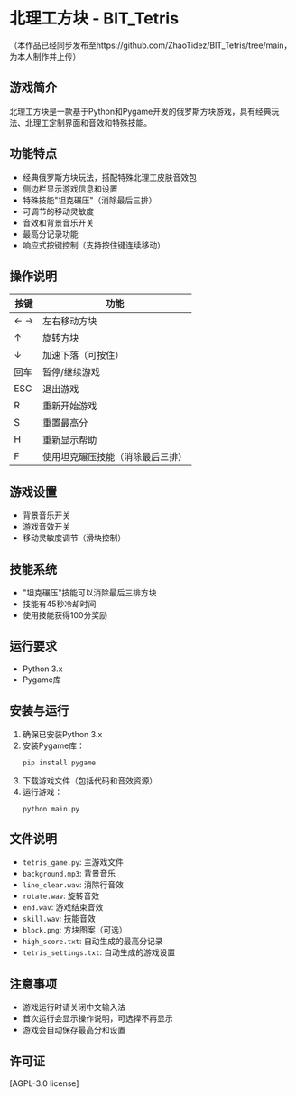 # 北理工方块 - BIT_Tetris 
（本作品已经同步发布至https://github.com/ZhaoTidez/BIT_Tetris/tree/main，为本人制作并上传）

## 游戏简介
北理工方块是一款基于Python和Pygame开发的俄罗斯方块游戏，具有经典玩法、北理工定制界面和音效和特殊技能。

## 功能特点
- 经典俄罗斯方块玩法，搭配特殊北理工皮肤音效包
- 侧边栏显示游戏信息和设置
- 特殊技能"坦克碾压"（消除最后三排）
- 可调节的移动灵敏度
- 音效和背景音乐开关
- 最高分记录功能
- 响应式按键控制（支持按住键连续移动）

## 操作说明
| 按键 | 功能 |
|------|------|
| ← → | 左右移动方块 |
| ↑ | 旋转方块 |
| ↓ | 加速下落（可按住） |
| 回车 | 暂停/继续游戏 |
| ESC | 退出游戏 |
| R | 重新开始游戏 |
|S|重置最高分|
|H|重新显示帮助|
| F | 使用坦克碾压技能（消除最后三排） |

## 游戏设置
- 背景音乐开关
- 游戏音效开关
- 移动灵敏度调节（滑块控制）

## 技能系统
- "坦克碾压"技能可以消除最后三排方块
- 技能有45秒冷却时间
- 使用技能获得100分奖励

## 运行要求
- Python 3.x
- Pygame库

## 安装与运行
1. 确保已安装Python 3.x
2. 安装Pygame库：
   ```
   pip install pygame
   ```
3. 下载游戏文件（包括代码和音效资源）
4. 运行游戏：
   ```
   python main.py
   ```

## 文件说明
- `tetris_game.py`: 主游戏文件
- `background.mp3`: 背景音乐
- `line_clear.wav`: 消除行音效
- `rotate.wav`: 旋转音效
- `end.wav`: 游戏结束音效
- `skill.wav`: 技能音效
- `block.png`: 方块图案（可选）
- `high_score.txt`: 自动生成的最高分记录
- `tetris_settings.txt`: 自动生成的游戏设置

## 注意事项
- 游戏运行时请关闭中文输入法
- 首次运行会显示操作说明，可选择不再显示
- 游戏会自动保存最高分和设置

## 许可证
[AGPL-3.0 license]


